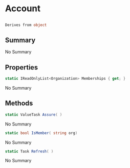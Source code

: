 # Account

## 
```c#
Derives from object
```

## Summary

No Summary
## Properties

```c#
static IReadOnlyList<Organization> Memberships { get; } 
```
No Summary
## Methods

```c#
static ValueTask Assure( ) 
```
No Summary
```c#
static bool IsMember( string org) 
```
No Summary
```c#
static Task Refresh( ) 
```
No Summary

